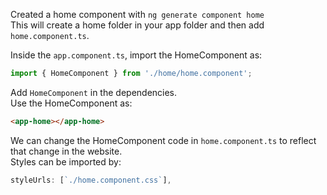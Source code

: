 
Created a home component with `ng generate component home`  
This will create a home folder in your app folder and then add `home.component.ts`.

Inside the `app.component.ts`, import the HomeComponent as:  
```typescript
import { HomeComponent } from './home/home.component';
```

Add `HomeComponent` in the dependencies.  
Use the HomeComponent as:  
```html
<app-home></app-home>
```

We can change the HomeComponent code in `home.component.ts` to reflect that change in the website.  
Styles can be imported by:  
```typescript
styleUrls: [`./home.component.css`],
```
